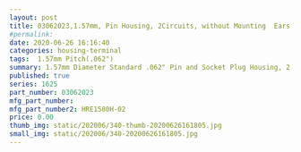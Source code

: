 ```yaml
---
layout: post
title: 03062023,1.57mm, Pin Housing, 2Circuits, without Mounting  Ears, Natural
#permalink: 
date: 2020-06-26 16:16:40
categories: housing-terminal
tags:  1.57mm Pitch(.062")
summary: 1.57mm Diameter Standard .062" Pin and Socket Plug Housing, 2 Circuits, without Mounting Ears, Natural
published: true 
series: 1625
part_number: 03062023
mfg_part_number: 
mfg_part_number2: HRE1580H-02
price: 0.00
thumb_img: static/202006/340-thumb-20200626161805.jpg
small_img: static/202006/340-20200626161805.jpg
---
```



